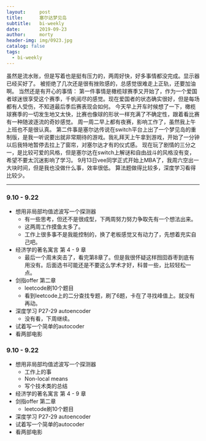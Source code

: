 ```yaml
---
layout:     post
title:      塞尔达梦见岛
subtitle:   bi-weekly
date:       2019-09-23
author:     morty
header-img: img/0923.jpg
catalog: false
tags:
  - bi-weekly
---
```

虽然是流水账，但是写着也是挺有压力的，两周好快，好多事情都没完成。显示器已经买好了。
被拒绝了几次还是很有挫败感的，总感觉很难走上正轨，还要加油啊。
当然还是有开心的事情：
第一件事情是橄榄球赛季又开始了，作为一个爱国者球迷很享受这个赛季，千帆阅尽的感觉。现在爱国者的状态确实很好，但是每场都有人受伤，不知道最后季后赛表现会如何。
今天早上开车时候想了一下，橄榄球赛季的一切发生地又太快，比赛也像球的形状一样充满了不确定性，跟着看比赛有一种随波逐流的奇妙感觉。
周一周二早上都有夜赛，影响工作了，虽然我上午上班也不是很认真。
第二件事是塞尔达传说在switch平台上出了一个梦见岛的重制版，是我一听说要出就非常期待的游戏。我礼拜天上午拿到游戏，开始了一分钟以后我特地暂停去拉上了窗帘，对塞尔达才有的仪式感。
现在玩了剧情的三分之一，是比较可爱的风格，但是塞尔达在switch上解谜和自由战斗的风格没有变，希望不要太沉迷影响了学习。
9月13日vee同学正式开始上MBA了，我周六空出一大块时间，但是我也没做什么事，效率很低。
算法题做得比较多，深度学习看得比较少。

***

### 9.10 - 9.22
- 想用非局部均值滤波写一个探测器
  + 有一些思考，但还不是很成型，下两周努力努力争取先有一个想法出来。
  + 这两周工作摸鱼太多了。
  + 工作上很多事不是我能控制的，换了老板感觉又有动力了，先想着充实自己吧。
- 经济学的著名寓言 第 4 - 9 章
  + 最后一个周末突击了，看完第8章了。但是我很怀疑这样囫囵吞枣到底有用没有。后面选书可能还是不要这么学术才好，科普一些，比较轻松一点。
- 剑指offer 第二章
  + leetcode刷10个题目
  + 看到leetcode上的二分查找专题，刷了6题，卡在了寻找峰值上。就没有再动。
- 深度学习 P27-29 autoencoder
  + 没有看，下周继续。
- 试着写一个简单的autocoder
- 看两部电影

### 9.10 - 9.22
- 想用非局部均值滤波写一个探测器
  + 工作上的事
  + Non-local means
  + 写个技术类的总结
- 经济学的著名寓言 第 4 - 9 章
- 剑指offer 第二章
  + leetcode刷10个题目
- 深度学习 P27-29 autoencoder 
- 试着写一个简单的autocoder
- 看两部电影
